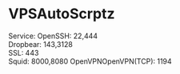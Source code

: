 # VPSAutoScrptz
Service:
OpenSSH: 22,444  
Dropbear: 143,3128  
SSL: 443  
Squid: 8000,8080
OpenVPNOpenVPN(TCP): 1194